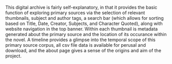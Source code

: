 This digital archive is fairly self-explanatory, in that it provides the basic function of exploring primary sources via the selection of relevant thumbnails, subject and author tags, a search bar (which allows for sorting based on Title, Date, Creator, Subjects, and Character Quoted), along with website navigation in the top banner. Within each thumbnail is metadata generated about the primary source and the location of its occurance within the novel. A timeline provides a glimpse into the temporal scope of this primary source corpus, all csv file data is available for perusal and download, and the about page gives a sense of the origins and aim of the project. 
